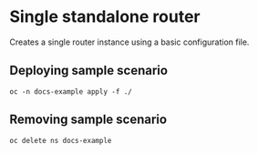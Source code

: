 # Single standalone router

Creates a single router instance using a basic configuration file.

## Deploying sample scenario

```
oc -n docs-example apply -f ./
```

## Removing sample scenario

```
oc delete ns docs-example
```
